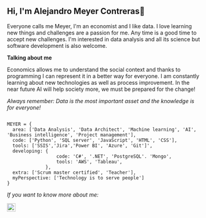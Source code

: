 ## Hi, I'm Alejandro Meyer Contreras👋

Everyone calls me Meyer, I'm an economist and I like data.
I love learning new things and challenges are a passion for me. Any time is a good time to accept new challenges.
I'm interested in data analysis and all its science but software development is also welcome. 



**Talking about me**

Economics allows me to understand the social context and thanks to programming I can represent it in a better way for everyone.
I am constantly learning about new technologies as well as process improvement. In the near future AI will help society more, we must be prepared for the change!

*Always remember: Data is the most important asset and the knowledge is for everyone!*


```

MEYER = {
  area: ['Data Analysis', 'Data Architect', 'Machine learning', 'AI', 'Business intelligence', 'Project management'],
  code: ['Python', 'SQL server', 'JavaScript', 'HTML', 'CSS'],
  tools: ['SSIS','Jira','Power BI', 'Azure', 'Git']',
  developing: {
                  code: 'C#', '.NET', 'PostgreSQL'. 'Mongo',
                  tools: 'AWS', 'Tableau',
              },
  extra: ['Scrum master certified', 'Teacher'],
  myPerspective: ['Technology is to serve people']
}

```


*If you want to know more about me:*


[<img src='https://cdn.jsdelivr.net/npm/simple-icons@3.0.1/icons/linkedin.svg' alt='linkedin' height='22'>](https://www.linkedin.com/in/alejandro-meyer-contreras-76a80617a) 
